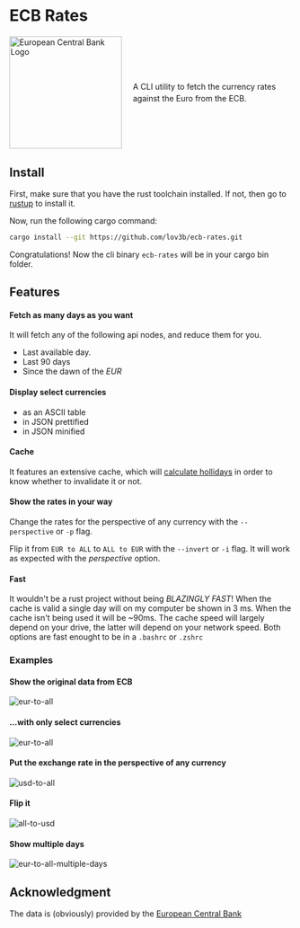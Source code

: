 # ECB Rates

<div style="display: flex; justify-content: center; align-items: center; gap: 20px; margin: 20px 0;">
  <img
    src="images/Logo_European_Central_Bank.svg"
    width="200"
    alt="European Central Bank Logo"
    style="flex-shrink: 0;"
  />
  <p style="max-width: 400px; line-height: 1.5; margin: 0;">
    A CLI utility to fetch the currency rates against the Euro from the ECB.
  </p>
</div>

## Install

First, make sure that you have the rust toolchain installed. If not, then go to [rustup](https://rustup.rs) to install it.

Now, run the following cargo command:

```sh
cargo install --git https://github.com/lov3b/ecb-rates.git
```

Congratulations! Now the cli binary `ecb-rates` will be in your cargo bin folder.

## Features

#### Fetch as many days as you want

It will fetch any of the following api nodes, and reduce them for you.

- Last available day.
- Last 90 days
- Since the dawn of the *EUR*

#### Display select currencies

- as an ASCII table
- in JSON prettified
- in JSON minified

#### Cache

It features an extensive cache, which will [calculate hollidays](src/holiday.rs) in order to know whether to invalidate it or not.

#### Show the rates in your way

Change the rates for the perspective of any currency with the `--perspective` or `-p` flag.

Flip it from `EUR to ALL` to `ALL to EUR` with the `--invert` or `-i` flag. It will work as expected with the *perspective* option.

#### Fast

It wouldn't be a rust project without being *BLAZINGLY FAST*! When the cache is valid a single day will on my computer be shown in 3 ms. When the cache isn't being used it will be ~90ms. The cache speed will largely depend on your drive, the latter will depend on your network speed. Both options are fast enought to be in a `.bashrc` or `.zshrc`

### Examples

#### Show the original data from ECB

![eur-to-all](screenshots/eur-to-all.png)

#### ...with only select currencies

![eur-to-all](screenshots/eur-to-all-select.png)

#### Put the exchange rate in the perspective of any currency

![usd-to-all](screenshots/usd-to-all.png)

#### Flip it

![all-to-usd](screenshots/all-to-usd.png)

#### Show multiple days

![eur-to-all-multiple-days](screenshots/eur-to-all-multiple-days.png)

## Acknowledgment

The data is (obviously) provided by the [European Central Bank](https://www.ecb.europa.eu/stats/policy_and_exchange_rates/euro_reference_exchange_rates/html/index.en.html)
